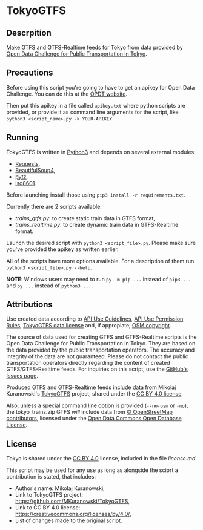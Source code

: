 TokyoGTFS
==========



Descrpition
-----------

Make GTFS and GTFS-Realtime feeds for Tokyo from data provided by [Open Data Challenge for Public Transportation in Tokyo](https://tokyochallenge.odpt.org/).



Precautions
-----------
Before using this script you're going to have to get an apikey for Open Data Challenge.
You can do this at the [OPDT website](https://tokyochallenge.odpt.org/en/index.html#entry).

Then put this apikey in a file called `apikey.txt` where python scripts are provided, or provide it as command line arguments for the script, like `python3 <script_name>.py -k YOUR-APIKEY`.



Running
-------

TokyoGTFS is written in [Python3](https://python.org) and depends on several external modules:
- [Requests](http://docs.python-requests.org/en/master/),
- [BeautifulSoup4](https://www.crummy.com/software/BeautifulSoup/),
- [pytz](http://pytz.sourceforge.net/),
- [iso8601](https://pypi.org/project/iso8601/).

Before launching install those using `pip3 install -r requirements.txt`.

Currently there are 2 scripts available:
- *trains_gtfs.py*: to create static train data in GTFS format,
- *trains_realtime.py*: to create dynamic train data in GTFS-Realtime format.



Launch the desired script with `python3 <script_file>.py`. Please make sure you've provided the apikey as written earlier.

All of the scripts have more options available. For a description of them run `python3 <script_file>.py --help`.


**NOTE**:
Windows users may need to run `py -m pip ...` instead of `pip3 ...` and `py ...` instead of `python3 ...`.



Attributions
------------
Use created data according to [API Use Guidelines](https://developer-tokyochallenge.odpt.org/en/terms/api_guideline.html),
[API Use Permission Rules](https://developer-tokyochallenge.odpt.org/en/terms/terms_api_usage.html), [TokyoGTFS data license](https://github.com/MKuranowski/TokyoGTFS/tree/master/data) and, if appropiate, [OSM copyright](https://www.openstreetmap.org/copyright/en).

The source of data used for creating GTFS and GTFS-Realtime scripts is the Open Data Challenge for Public Transportation in Tokyo.
They are based on the data provided by the public transportation operators.
The accuracy and integrity of the data are not guaranteed.
Please do not contact the public transportation operators directly regarding the content of created GTFS/GTFS-Realtime feeds.
For inquiries on this script, use the [GitHub's Issues page](https://github.com/MKuranowski/TokyoGTFS/issues/).

Produced GTFS and GTFS-Realtime feeds include data from Mikołaj Kuranowski's [TokyoGTFS](https://github.com/MKuranowski/TokyoGTFS/) project, shared under the [CC BY 4.0 license](https://creativecommons.org/licenses/by/4.0/).


Also, unless a special command line option is provided (`--no-osm` or `-no`),
the tokyo_trains.zip GTFS *will* include data from [© OpenStreetMap contributors](https://www.openstreetmap.org/copyright/en), licensed under the [Open Data Commons Open Database License](https://opendatacommons.org/licenses/odbl/).



License
-------

Tokyo is shared under the [CC BY 4.0](https://creativecommons.org/licenses/by/4.0/) license, included in the file *license.md*.

This script may be used for any use as long as alongside the sciprt a contribution is stated, that includes:
- Author's name: Mikołaj Kuranowski,
- Link to TokyoGTFS project: https://github.com/MKuranowski/TokyoGTFS,
- Link to CC BY 4.0 license: https://creativecommons.org/licenses/by/4.0/,
- List of changes made to the original script.
